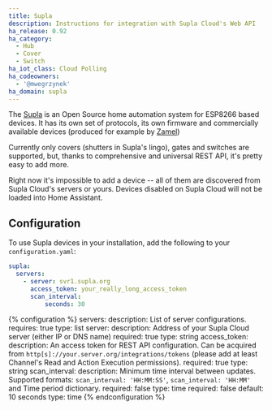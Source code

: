 ```yaml
---
title: Supla
description: Instructions for integration with Supla Cloud's Web API
ha_release: 0.92
ha_category:
  - Hub
  - Cover
  - Switch
ha_iot_class: Cloud Polling
ha_codeowners:
  - '@mwegrzynek'
ha_domain: supla
---
```


The [Supla](https://supla.org/) is an Open Source home automation system for ESP8266 based devices. It has its own set of protocols, its own firmware and commercially available devices (produced for example by [Zamel](https://supla.zamel.pl/))

Currently only covers (shutters in Supla's lingo), gates and switches are supported, but, thanks to comprehensive and universal REST API, it's pretty easy to add more.

Right now it's impossible to add a device -- all of them are discovered from Supla Cloud's servers or yours.
Devices disabled on Supla Cloud will not be loaded into Home Assistant.

## Configuration

To use Supla devices in your installation, add the following to your `configuration.yaml`:

```yaml
supla:
  servers:
    - server: svr1.supla.org
      access_token: your_really_long_access_token      
      scan_interval: 
          seconds: 30
```

{% configuration %}
servers:
  description: List of server configurations.
  requires: true
  type: list
server:
  description: Address of your Supla Cloud server (either IP or DNS name)
  required: true
  type: string
access_token:
  description:
    An access token for REST API configuration. Can be acquired from
    `http[s]://your.server.org/integrations/tokens` (please add at least Channel's Read and Action Execution permissions).
  required: true
  type: string
scan_interval:
  description:
    Minimum time interval between updates. Supported formats: `scan_interval: 'HH:MM:SS'`, `scan_interval: 'HH:MM'` 
    and Time period dictionary.
  required: false
  type: time 
  required: false
  default: 10 seconds
  type: time
{% endconfiguration %}
